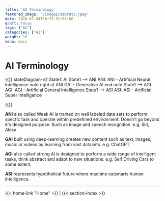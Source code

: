 ```yaml
---
title: 'AI Terminology'
featured_image: '/images/zebrato.jpeg'
date: 2024-07-04T10:55:52+01:00
draft: false
tags: ["AI"]
categories: ["AI"]
weight: 10
menu: main
---
```


# AI Terminology

{{<mermaid>}}
stateDiagram-v2
    State1: AI
	State1 --> ANI
	ANI: ANI - Artificial Neural Intelligence
	note right of ANI
		GAI - Generative AI
	end note
	State1 --> 	AGI
	AGI: AGI - Artificial General Intelligence
	State1 --> ASI
	ASI: ASI - Artificial Super Intelligence


{{</mermaid>}}

**ANI** also called Weak AI is trained on well labeled data sets to perform specfic task and operate within predefined environment. Doesn't go beyond it's designed purpose. Such as image and speech recognition. e.g. Siri, Alexa.

**GAI** built using deep-learning creates new content such as text, images, music or videos by learning from vast datasets. e.g. ChatGPT.

**AGI** also called strong AI is designed to perform a wide range of intelligent tasks, think abstract and adapt to new situations. e.g. Self Driving Cars to some extent.

**ASI** represents hypothetical future where machine outsmarts human intelligence.

---
{{< home-link "Home" >}} | {{< section-index >}}  
